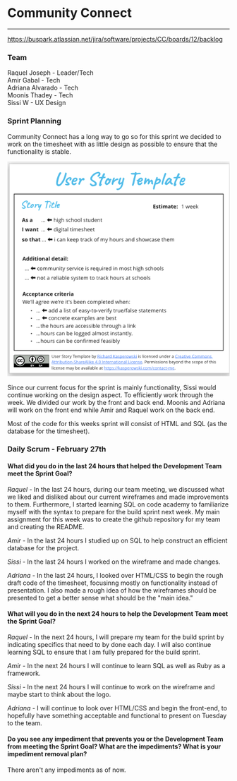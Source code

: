 # Community Connect
---
https://buspark.atlassian.net/jira/software/projects/CC/boards/12/backlog

### Team
Raquel Joseph - Leader/Tech\
Amir Gabal - Tech\
Adriana Alvarado - Tech\
Moonis Thadey - Tech\
Sissi W - UX Design

### Sprint Planning
Community Connect has a long way to go so for this sprint we decided to work on the timesheet with as little design as possible to ensure that the functionality is stable.

![Student User Story](img/student_user_story.png)

Since our current focus for the sprint is mainly functionality, Sissi would continue working on the design aspect. To efficiently work through the week. We divided our work by the front and back end. Moonis and Adriana will work on the front end while Amir and Raquel work on the back end.

Most of the code for this weeks sprint will consist of HTML and SQL (as the database for the timesheet).

### Daily Scrum - February 27th
#### What did you do in the last 24 hours that helped the Development Team meet the Sprint Goal?

*Raquel* - In the last 24 hours, during our team meeting, we discussed what we liked and disliked about our current wireframes and made improvements to them. Furthermore, I started learning SQL on code academy to familiarize myself with the syntax to prepare for the build sprint next week. My main assignment for this week was to create the github repository for my team and creating the README.

*Amir* - In the last 24 hours I studied up on SQL to help construct an efficient database for the project.

*Sissi* - In the last 24 hours I worked on the wireframe and made changes.

*Adriana* - In the last 24 hours, I looked over HTML/CSS to begin the rough draft code of the timesheet, focusinng mostly on functionality instead of presentation. I also made a rough idea of how the wireframes should be presented to get a better sense what should be the "main idea."

#### What will you do in the next 24 hours to help the Development Team meet the Sprint Goal?

*Raquel* - In the next 24 hours, I will prepare my team for the build sprint by indicating specifics that need to by done each day. I will also continue learning SQL to ensure that I am fully prepared for the build sprint.

*Amir* - In the next 24 hours I will continue to learn SQL as well as Ruby as a framework.

*Sissi* - In the next 24 hours I will continue to work on the wireframe and maybe start to think about the logo.

*Adriana* - I will continue to look over HTML/CSS and begin the front-end, to hopefully have something acceptable and functional to present on Tuesday to the team.

#### Do you see any impediment that prevents you or the Development Team from meeting the Sprint Goal? What are the impediments? What is your impediment removal plan?

There aren't any impediments as of now. 
